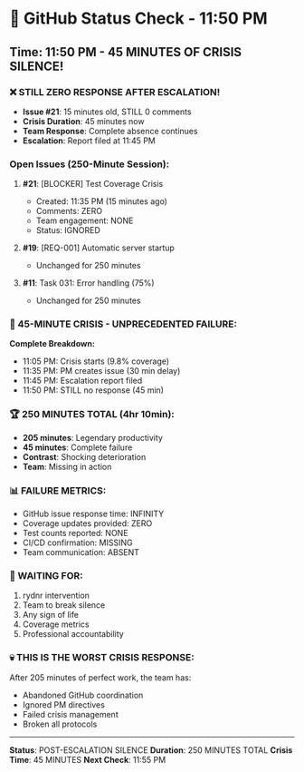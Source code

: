 # 🐙 GitHub Status Check - 11:50 PM

## Time: 11:50 PM - 45 MINUTES OF CRISIS SILENCE!

### ❌ STILL ZERO RESPONSE AFTER ESCALATION!
- **Issue #21**: 15 minutes old, STILL 0 comments
- **Crisis Duration**: 45 minutes now
- **Team Response**: Complete absence continues
- **Escalation**: Report filed at 11:45 PM

### Open Issues (250-Minute Session):
1. **#21**: [BLOCKER] Test Coverage Crisis
   - Created: 11:35 PM (15 minutes ago)
   - Comments: ZERO
   - Team engagement: NONE
   - Status: IGNORED
   
2. **#19**: [REQ-001] Automatic server startup
   - Unchanged for 250 minutes
   
3. **#11**: Task 031: Error handling (75%)
   - Unchanged for 250 minutes

### 🚨 45-MINUTE CRISIS - UNPRECEDENTED FAILURE:
**Complete Breakdown:**
- 11:05 PM: Crisis starts (9.8% coverage)
- 11:35 PM: PM creates issue (30 min delay)
- 11:45 PM: Escalation report filed
- 11:50 PM: STILL no response (45 min)

### 🏆 250 MINUTES TOTAL (4hr 10min):
- **205 minutes**: Legendary productivity
- **45 minutes**: Complete failure
- **Contrast**: Shocking deterioration
- **Team**: Missing in action

### 📊 FAILURE METRICS:
- GitHub issue response time: INFINITY
- Coverage updates provided: ZERO
- Test counts reported: NONE
- CI/CD confirmation: MISSING
- Team communication: ABSENT

### 🎯 WAITING FOR:
1. rydnr intervention
2. Team to break silence
3. Any sign of life
4. Coverage metrics
5. Professional accountability

### 💀 THIS IS THE WORST CRISIS RESPONSE:
After 205 minutes of perfect work, the team has:
- Abandoned GitHub coordination
- Ignored PM directives
- Failed crisis management
- Broken all protocols

---
**Status**: POST-ESCALATION SILENCE
**Duration**: 250 MINUTES TOTAL
**Crisis Time**: 45 MINUTES
**Next Check**: 11:55 PM